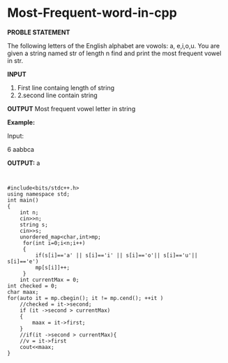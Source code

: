 # Most-Frequent-word-in-cpp

**PROBLE STATEMENT**



The following letters of the English alphabet are vowols: a, e,i,o,u. You are given a string named str of length n 
find and print the most frequent vowel in str.

**INPUT**
1. First line containg length of string
2. 2.second line contain string

**OUTPUT**
Most frequent vowel letter in string

**Example:**

Input:

6
aabbca

**OUTPUT:**
a

```


#include<bits/stdc++.h>
using namespace std;
int main()
{
    int n;
    cin>>n;
    string s;
    cin>>s;
    unordered_map<char,int>mp;
     for(int i=0;i<n;i++)
     {
         if(s[i]=='a' || s[i]=='i' || s[i]=='o'|| s[i]=='u'|| s[i]=='e')
         mp[s[i]]++;
     }
    int currentMax = 0;
int checked = 0;
char maax;
for(auto it = mp.cbegin(); it != mp.cend(); ++it )
    //checked = it->second;
    if (it ->second > currentMax)
    {
        maax = it->first;
    }
    //if(it ->second > currentMax){
    //v = it->first
    cout<<maax;
}
